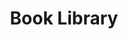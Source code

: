 ---
title: Book Library
permalink: /library/book/
layout: library-archive
pagination:
  collection: library
  enabled: true
  per_page: 12
  permalink: /:num/
  sort_field: date
  sort_reverse: true
  category: app
---